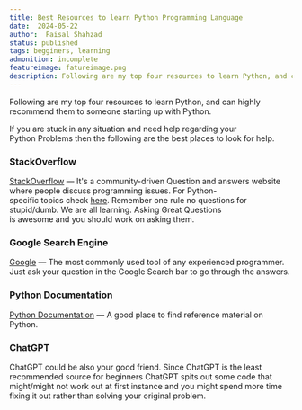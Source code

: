 ```yaml
---
title: Best Resources to learn Python Programming Language
date:  2024-05-22
author:  Faisal Shahzad
status: published
tags: begginers, learning
admonition: incomplete
featureimage: fatureimage.png
description: Following are my top four resources to learn Python, and can highly recommend them to someone starting up with Python.
---
```


Following are my top four resources to learn Python, and can highly recommend them to someone starting up with Python.

If you are stuck in any situation and need help regarding your Python Problems then the following are the best places to look for help.

### StackOverflow

[StackOverflow](https://www.stackoverflow.com/) — It's a community-driven Question and answers website where people discuss programming issues. For Python-specific topics check [here](https://stackoverflow.com/questions/tagged/python). Remember one rule no questions for stupid/dumb. We are all learning. Asking Great Questions is awesome and you should work on asking them.

### Google Search Engine

[Google](https://www.google.com/) — The most commonly used tool of any experienced programmer. Just ask your question in the Google Search bar to go through the answers.

### Python Documentation

[Python Documentation](https://docs.python.org/3/) — A good place to find reference material on Python.


### ChatGPT

ChatGPT could be also your good friend. Since ChatGPT is the least recommended source for beginners ChatGPT spits out some code that might/might not work out at first instance and you might spend more time fixing it out rather than solving your original problem.